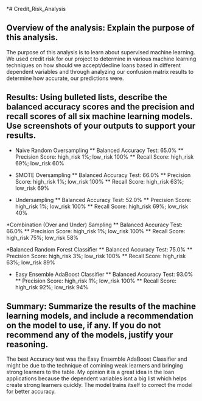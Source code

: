 *# Credit_Risk_Analysis

## Overview of the analysis: Explain the purpose of this analysis.

The purpose of this analysis is to learn about supervised machine learning. We used credit risk for our project to determine in various machine learning techniques on how should we accept/decline loans based in different dependent variables and through analyzing our confusion matrix results to determine how accurate, our predictions were.

## Results: Using bulleted lists, describe the balanced accuracy scores and the precision and recall scores of all six machine learning models. Use screenshots of your outputs to support your results.

* Naive Random Oversampling
** Balanced Accuracy Test: 65.0%
** Precision Score: high_risk 1%; low_risk 100%
** Recall Score: high_risk 69%; low_risk 60%

* SMOTE Oversampling
** Balanced Accuracy Test: 66.0%
** Precision Score: high_risk 1%; low_risk 100%
** Recall Score: high_risk 63%; low_risk 69%

* Undersampling 
** Balanced Accuracy Test: 52.0%
** Precision Score: high_risk 1%; low_risk 100%
** Recall Score: high_risk 69%; low_risk 40%

*Combination (Over and Under) Sampling
** Balanced Accuracy Test: 66.0%
** Precision Score: high_risk 1%; low_risk 100%
** Recall Score: high_risk 75%; low_risk 58%

*Balanced Random Forest Classifier
** Balanced Accuracy Test: 75.0%
** Precision Score: high_risk 3%; low_risk 100%
** Recall Score: high_risk 63%; low_risk 89%

* Easy Ensemble AdaBoost Classifier
** Balanced Accuracy Test: 93.0%
** Precision Score: high_risk 1%; low_risk 100%
** Recall Score: high_risk 92%; low_risk 94%

## Summary: Summarize the results of the machine learning models, and include a recommendation on the model to use, if any. If you do not recommend any of the models, justify your reasoning.

The best Accuracy test was the Easy Ensemble AdaBoost Classifier and might be due to the technique of comining weak learners and bringing strong learners to the table. My opinion it is a great idea in the loan applications because the dependent variables isnt a big list which helps create strong learners quickly. The model trains itself to correct the model for better accuracy.